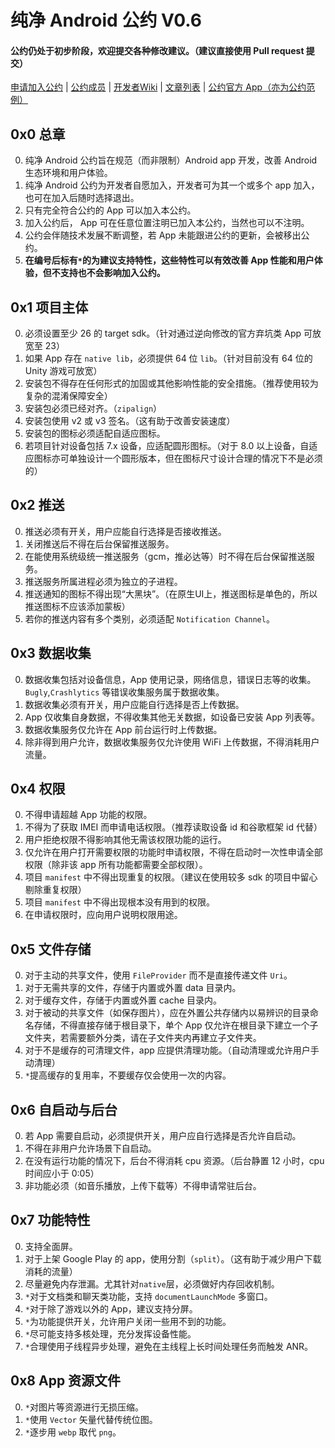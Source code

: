 # 纯净 Android 公约 V0.6   
  
#### 公约仍处于初步阶段，欢迎提交各种修改建议。（建议直接使用 Pull request 提交）
  
[申请加入公约][] | [公约成员][] | [开发者Wiki][] | [文章列表][] | [公约官方 App（亦为公约范例）][]  
  
## 0x0 总章  
0. 纯净 Android 公约旨在规范（而非限制）Android app 开发，改善 Android 生态环境和用户体验。  
1. 纯净 Android 公约为开发者自愿加入，开发者可为其一个或多个 app 加入，也可在加入后随时选择退出。  
2. 只有完全符合公约的 App 可以加入本公约。  
3. 加入公约后， App 可在任意位置注明已加入本公约，当然也可以不注明。  
4. 公约会伴随技术发展不断调整，若 App 未能跟进公约的更新，会被移出公约。  
5. __在编号后标有`*`的为建议支持特性，这些特性可以有效改善 App 性能和用户体验，但不支持也不会影响加入公约。__  
  
## 0x1 项目主体  
0. 必须设置至少 26 的 target sdk。（针对通过逆向修改的官方弃坑类 App 可放宽至 23）  
1. 如果 App 存在 `native lib`，必须提供 64 位 `lib`。（针对目前没有 64 位的 Unity 游戏可放宽）  
2. 安装包不得存在任何形式的加固或其他影响性能的安全措施。（推荐使用较为复杂的混淆保障安全）  
3. 安装包必须已经对齐。（`zipalign`）  
4. 安装包使用 v2 或 v3 签名。（这有助于改善安装速度）  
5. 安装包的图标必须适配自适应图标。  
6. 若项目针对设备包括 7.x 设备，应适配圆形图标。（对于 8.0 以上设备，自适应图标亦可单独设计一个圆形版本，但在图标尺寸设计合理的情况下不是必须的）  
  
## 0x2 推送  
0. 推送必须有开关，用户应能自行选择是否接收推送。  
1. 关闭推送后不得在后台保留推送服务。  
2. 在能使用系统级统一推送服务（gcm，推必达等）时不得在后台保留推送服务。  
3. 推送服务所属进程必须为独立的子进程。  
4. 推送通知的图标不得出现“大黑块”。（在原生UI上，推送图标是单色的，所以推送图标不应该添加蒙板）  
5. 若你的推送内容有多个类别，必须适配 `Notification Channel`。

## 0x3 数据收集  
0. 数据收集包括对设备信息，App 使用记录，网络信息，错误日志等的收集。`Bugly`,`Crashlytics` 等错误收集服务属于数据收集。  
1. 数据收集必须有开关，用户应能自行选择是否上传数据。  
2. App 仅收集自身数据，不得收集其他无关数据，如设备已安装 App 列表等。  
3. 数据收集服务仅允许在 App 前台运行时上传数据。  
4. 除非得到用户允许，数据收集服务仅允许使用 WiFi 上传数据，不得消耗用户流量。  

## 0x4 权限  
0. 不得申请超越 App 功能的权限。  
1. 不得为了获取 IMEI 而申请电话权限。（推荐读取设备 id 和谷歌框架 id 代替）  
2. 用户拒绝权限不得影响其他无需该权限功能的运行。  
3. 仅允许在用户打开需要权限的功能时申请权限，不得在启动时一次性申请全部权限（除非该 app 所有功能都需要全部权限）。  
4. 项目 `manifest` 中不得出现重复的权限。（建议在使用较多 sdk 的项目中留心剔除重复权限）  
5. 项目 `manifest` 中不得出现根本没有用到的权限。  
6. 在申请权限时，应向用户说明权限用途。  
  
## 0x5 文件存储  
0. 对于主动的共享文件，使用 `FileProvider` 而不是直接传递文件 `Uri`。  
1. 对于无需共享的文件，存储于内置或外置 data 目录内。  
2. 对于缓存文件，存储于内置或外置 cache 目录内。  
3. 对于被动的共享文件（如保存图片），应在外置公共存储内以易辨识的目录命名存储，不得直接存储于根目录下，单个 App 仅允许在根目录下建立一个子文件夹，若需要额外分类，请在子文件夹内再建立子文件夹。  
4. 对于不是缓存的可清理文件，app 应提供清理功能。（自动清理或允许用户手动清理）  
5. `*`提高缓存的复用率，不要缓存仅会使用一次的内容。  
  
## 0x6 自启动与后台  
0. 若 App 需要自启动，必须提供开关，用户应自行选择是否允许自启动。  
1. 不得在非用户允许场景下自启动。  
2. 在没有运行功能的情况下，后台不得消耗 cpu 资源。（后台静置 12 小时，cpu 时间应小于 0:05）  
3. 非功能必须（如音乐播放，上传下载等）不得申请常驻后台。    
  
## 0x7 功能特性  
0. 支持全面屏。  
1. 对于上架 Google Play 的 app，使用分割（`split`）。（这有助于减少用户下载消耗的流量）  
2. 尽量避免内存泄漏。尤其针对`native`层，必须做好内存回收机制。  
3. `*`对于文档类和聊天类功能，支持 `documentLaunchMode` 多窗口。  
4. `*`对于除了游戏以外的 App，建议支持分屏。  
5. `*`为功能提供开关，允许用户关闭一些用不到的功能。  
6. `*`尽可能支持多核处理，充分发挥设备性能。  
7. `*`合理使用子线程异步处理，避免在主线程上长时间处理任务而触发 ANR。  
  
## 0x8 App 资源文件
0. `*`对图片等资源进行无损压缩。  
1. `*`使用 `Vector` 矢量代替传统位图。  
2. `*`逐步用 `webp` 取代 `png`。  


[申请加入公约]: HowToApply.md
[公约成员]: ApprovedList.md
[开发者Wiki]: https://github.com/qinlili23333/PureAndroid/wiki
[文章列表]: article/list.md
[公约官方 App（亦为公约范例）]: https://github.com/qinlili23333/PureAndroid/releases/tag/Apk
